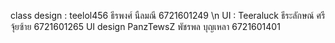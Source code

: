 class design : teelol456 ธีรพงศ์ นืลมณี 6721601249 \n
UI : Teeraluck ธีระลักษณ์ ศรีจุ้ยซ้าย 6721601265
UI design  PanzTewsZ พัชรพล บุญเหลา 6721601401
